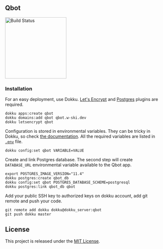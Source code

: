 Qbot
----
[<img src="https://github.com/landmaj/qbot/workflows/build/badge.svg" width="200" alt="Build Status">](https://github.com/landmaj/qbot/actions)

### Installation
For an easy deployment, use Dokku. [Let's Encrypt](https://github.com/dokku/dokku-letsencrypt)
and [Postgres](https://github.com/dokku/dokku-postgres) plugins are required.

```
dokku apps:create qbot
dokku domains:add qbot qbot.w-ski.dev
dokku letsencrypt qbot
```

Configuration is stored in environmental variables. They can be tricky in Dokku, so check
[the documentation](http://dokku.viewdocs.io/dokku/configuration/environment-variables/).
All the required variables are listed in [`.env`](.env) file.

```
dokku config:set qbot VARIABLE=VALUE
```

Create and link Postgres database. The second step will create `DATABASE_URL` environmental
variable available to the Qbot app.

```
export POSTGRES_IMAGE_VERSION="11.4"
dokku postgres:create qbot_db
dokku config:set qbot POSTGRES_DATABASE_SCHEME=postgresql
dokku postgres:link qbot_db qbot
```

Add your public SSH key to authorized keys on dokku account, add git remote
and push your code.

```
git remote add dokku dokku@dokku_server:qbot
git push dokku master
```

## License

This project is released under the [MIT License](LICENSE).
